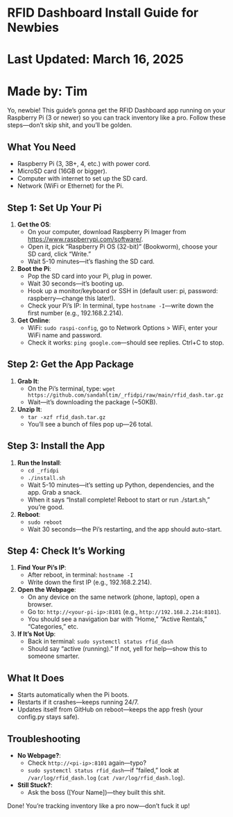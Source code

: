 # RFID Dashboard Install Guide for Newbies
# Last Updated: March 16, 2025
# Made by: Tim

Yo, newbie! This guide’s gonna get the RFID Dashboard app running on your Raspberry Pi (3 or newer) so you can track inventory like a pro. Follow these steps—don’t skip shit, and you’ll be golden.

## What You Need
- Raspberry Pi (3, 3B+, 4, etc.) with power cord.
- MicroSD card (16GB or bigger).
- Computer with internet to set up the SD card.
- Network (WiFi or Ethernet) for the Pi.

## Step 1: Set Up Your Pi
1. **Get the OS**:
   - On your computer, download Raspberry Pi Imager from https://www.raspberrypi.com/software/.
   - Open it, pick “Raspberry Pi OS (32-bit)” (Bookworm), choose your SD card, click “Write.”
   - Wait 5-10 minutes—it’s flashing the SD card.
2. **Boot the Pi**:
   - Pop the SD card into your Pi, plug in power.
   - Wait 30 seconds—it’s booting up.
   - Hook up a monitor/keyboard or SSH in (default user: pi, password: raspberry—change this later!).
   - Check your Pi’s IP: In terminal, type `hostname -I`—write down the first number (e.g., 192.168.2.214).
3. **Get Online**:
   - WiFi: `sudo raspi-config`, go to Network Options > WiFi, enter your WiFi name and password.
   - Check it works: `ping google.com`—should see replies. Ctrl+C to stop.

## Step 2: Get the App Package
1. **Grab It**:
   - On the Pi’s terminal, type: `wget https://github.com/sandahltim/_rfidpi/raw/main/rfid_dash.tar.gz`
   - Wait—it’s downloading the package (~50KB).
2. **Unzip It**:
   - `tar -xzf rfid_dash.tar.gz`
   - You’ll see a bunch of files pop up—26 total.

## Step 3: Install the App
1. **Run the Install**:
   - `cd _rfidpi`
   - `./install.sh`
   - Wait 5-10 minutes—it’s setting up Python, dependencies, and the app. Grab a snack.
   - When it says “Install complete! Reboot to start or run ./start.sh,” you’re good.
2. **Reboot**:
   - `sudo reboot`
   - Wait 30 seconds—the Pi’s restarting, and the app should auto-start.

## Step 4: Check It’s Working
1. **Find Your Pi’s IP**:
   - After reboot, in terminal: `hostname -I`
   - Write down the first IP (e.g., 192.168.2.214).
2. **Open the Webpage**:
   - On any device on the same network (phone, laptop), open a browser.
   - Go to: `http://<your-pi-ip>:8101` (e.g., `http://192.168.2.214:8101`).
   - You should see a navigation bar with “Home,” “Active Rentals,” “Categories,” etc.
3. **If It’s Not Up**:
   - Back in terminal: `sudo systemctl status rfid_dash`
   - Should say “active (running).” If not, yell for help—show this to someone smarter.

## What It Does
- Starts automatically when the Pi boots.
- Restarts if it crashes—keeps running 24/7.
- Updates itself from GitHub on reboot—keeps the app fresh (your config.py stays safe).

## Troubleshooting
- **No Webpage?**:
   - Check `http://<pi-ip>:8101` again—typo?
   - `sudo systemctl status rfid_dash`—if “failed,” look at `/var/log/rfid_dash.log` (`cat /var/log/rfid_dash.log`).
- **Still Stuck?**:
   - Ask the boss ([Your Name])—they built this shit.

Done! You’re tracking inventory like a pro now—don’t fuck it up!